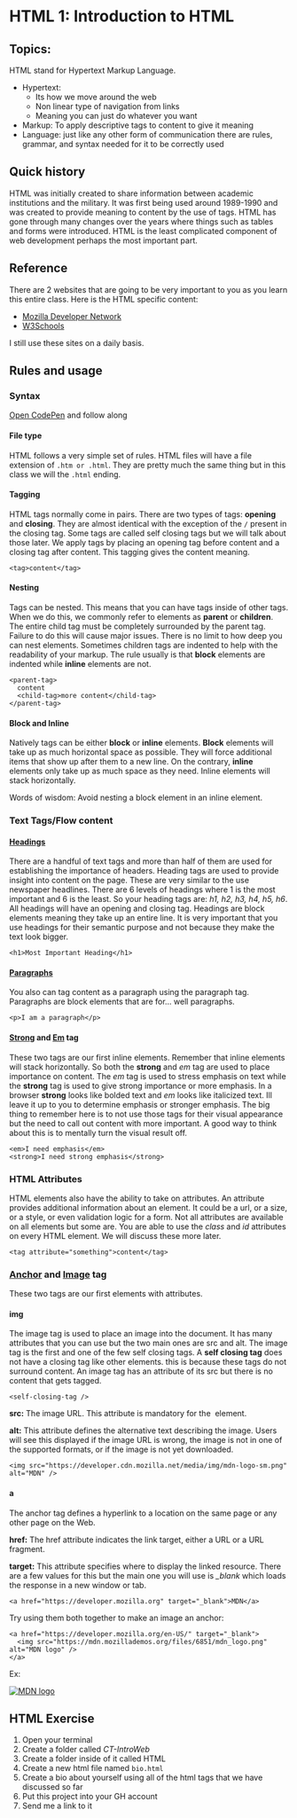 # HTML 1: Introduction to HTML

## Topics:

HTML stand for Hypertext Markup Language.

- Hypertext:
    - Its how we move around the web
    - Non linear type of navigation from links
    - Meaning you can just do whatever you want
- Markup: To apply descriptive tags to content to give it meaning
- Language: just like any other form of communication there are rules, grammar, and syntax needed for it to be correctly used

## Quick history

HTML was initially created to share information between academic institutions and the military.  It was first being used around 1989-1990 and was created to provide meaning to content by the use of tags.  HTML has gone through many changes over the years where things such as tables and forms were introduced.  HTML is the least complicated component of web development perhaps the most important part.

## Reference

There are 2 websites that are going to be very important to you as you learn this entire class.  Here is the HTML specific content:

- [Mozilla Developer Network](https://developer.mozilla.org/en-US/docs/Web/HTML/Element)
- [W3Schools](http://www.w3schools.com/html/default.asp)

I still use these sites on a daily basis.

## Rules and usage
### Syntax

[Open CodePen](http://codepen.io/pen/) and follow along

#### File type

HTML follows a very simple set of rules.  HTML files will have a file extension of `.htm or .html`.  They are pretty much the same thing but in this class we will the `.html` ending.  

#### Tagging

HTML tags normally come in pairs.  There are two types of tags: **opening** and **closing**.  They are almost identical with the exception of the `/` present in the closing tag.  Some tags are called self closing tags but we will talk about those later.  We apply tags by placing an opening tag before content and a closing tag after content.  This tagging gives the content meaning.

    <tag>content</tag>

#### Nesting

Tags can be nested.  This means that you can have tags inside of other tags.  When we do this, we commonly refer to elements as **parent** or **children**.  The entire child tag must be completely surrounded by the parent tag.  Failure to do this will cause major issues.  There is no limit to how deep you can nest elements.  Sometimes children tags are indented to help with the readability of your markup.  The rule usually is that **block** elements are indented while **inline** elements are not.

    <parent-tag>
      content
      <child-tag>more content</child-tag>
    </parent-tag>

#### Block and Inline

Natively tags can be either **block** or **inline** elements.  **Block** elements will take up as much horizontal space as possible.  They will force additional items that show up after them to a new line.  On the contrary, **inline** elements only take up as much space as they need.  Inline elements will stack horizontally.

Words of wisdom: Avoid nesting a block element in an inline element.

### Text Tags/Flow content

#### [Headings](https://developer.mozilla.org/en-US/docs/Web/HTML/Element/Heading_Elements)

There are a handful of text tags and more than half of them are used for establishing the importance of headers.  Heading tags are used to provide insight into content on the page.  These are very similar to the use newspaper headlines.  There are 6 levels of headings where 1 is the most important and 6 is the least.  So your heading tags are: *h1, h2, h3, h4, h5, h6*.  All headings will have an opening and closing tag.  Headings are block elements meaning they take up an entire line.  It is very important that you use headings for their semantic purpose and not because they make the text look bigger.

    <h1>Most Important Heading</h1>

#### [Paragraphs](https://developer.mozilla.org/en-US/docs/Web/HTML/Element/p)

You also can tag content as a paragraph using the paragraph tag.  Paragraphs are block elements that are for... well paragraphs.

    <p>I am a paragraph</p>

#### [Strong](https://developer.mozilla.org/en-US/docs/Web/HTML/Element/strong) and [Em](https://developer.mozilla.org/en-US/docs/Web/HTML/Element/em) tag
These two tags are our first inline elements.  Remember that inline elements will stack horizontally.  So both the **strong** and *em* tag are used to place importance on content.  The *em* tag is used to stress emphasis on text while the **strong** tag is used to give strong importance or more emphasis.  In a browser **strong** looks like bolded text and *em* looks like italicized text.  Ill leave it up to you to determine emphasis or stronger emphasis.  The big thing to remember here is to not use those tags for their visual appearance but the need to call out content with more important.  A good way to think about this is to mentally turn the visual result off.

    <em>I need emphasis</em>
    <strong>I need strong emphasis</strong>

### HTML Attributes

HTML elements also have the ability to take on attributes.  An attribute provides additional information about an element.  It could be a url, or a size, or a style, or even validation logic for a form.  Not all attributes are available on all elements but some are.  You are able to use the *class* and *id* attributes on every HTML element.  We will discuss these more later.

    <tag attribute="something">content</tag>

### [Anchor](https://developer.mozilla.org/en-US/docs/Web/HTML/Element/a) and [Image](https://developer.mozilla.org/en-US/docs/Web/HTML/Element/img) tag

These two tags are our first elements with attributes.  

#### img

The image tag is used to place an image into the document.  It has many attributes that you can use but the two main ones are src and alt.  The image tag is the first and one of the few self closing tags.  A **self closing tag** does not have a closing tag like other elements.  this is because these tags do not surround content.  An image tag has an attribute of its src but there is no content that gets tagged.

    <self-closing-tag />

**src:** The image URL. This attribute is mandatory for the <img> element.

**alt:** This attribute defines the alternative text describing the image. Users will see this displayed if the image URL is wrong, the image is not in one of the supported formats, or if the image is not yet downloaded.

    <img src="https://developer.cdn.mozilla.net/media/img/mdn-logo-sm.png" alt="MDN" />

#### a

The anchor tag defines a hyperlink to a location on the same page or any other page on the Web.

**href:** The href attribute indicates the link target, either a URL or a URL fragment.

**target:** This attribute specifies where to display the linked resource.  There are a few values for this but the main one you will use is *_blank* which loads the response in a new window or tab.

    <a href="https://developer.mozilla.org" target="_blank">MDN</a>

Try using them both together to make an image an anchor:

    <a href="https://developer.mozilla.org/en-US/" target="_blank">
      <img src="https://mdn.mozillademos.org/files/6851/mdn_logo.png" alt="MDN logo" />
    </a>

Ex:

<a href="https://developer.mozilla.org/en-US/" target="_blank">
  <img src="https://mdn.mozillademos.org/files/6851/mdn_logo.png" alt="MDN logo" />
</a>

## HTML Exercise
1. Open your terminal
1. Create a folder called *CT-IntroWeb*
2. Create a folder inside of it called HTML
2. Create a new html file named `bio.html`
1. Create a bio about yourself using all of the html tags that we have discussed so far
1. Put this project into your GH account
5. Send me a link to it
